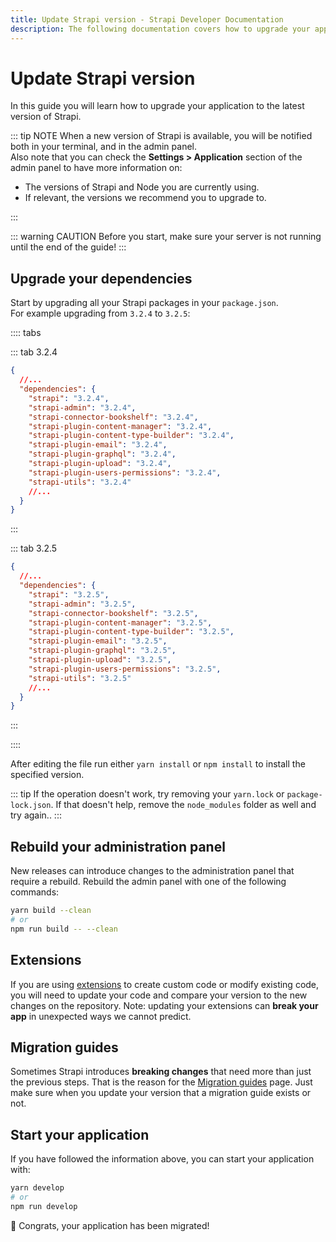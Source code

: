 ```yaml
---
title: Update Strapi version - Strapi Developer Documentation
description: The following documentation covers how to upgrade your application to the latest version of Strapi.
---
```


# Update Strapi version

In this guide you will learn how to upgrade your application to the latest version of Strapi.

::: tip NOTE
When a new version of Strapi is available, you will be notified both in your terminal, and in the admin panel. <br>
Also note that you can check the **Settings > Application** section of the admin panel to have more information on:

- The versions of Strapi and Node you are currently using.
- If relevant, the versions we recommend you to upgrade to.

:::

::: warning CAUTION
Before you start, make sure your server is not running until the end of the guide!
:::

## Upgrade your dependencies

Start by upgrading all your Strapi packages in your `package.json`.<br>
For example upgrading from `3.2.4` to `3.2.5`:

:::: tabs

::: tab 3.2.4

```json
{
  //...
  "dependencies": {
    "strapi": "3.2.4",
    "strapi-admin": "3.2.4",
    "strapi-connector-bookshelf": "3.2.4",
    "strapi-plugin-content-manager": "3.2.4",
    "strapi-plugin-content-type-builder": "3.2.4",
    "strapi-plugin-email": "3.2.4",
    "strapi-plugin-graphql": "3.2.4",
    "strapi-plugin-upload": "3.2.4",
    "strapi-plugin-users-permissions": "3.2.4",
    "strapi-utils": "3.2.4"
    //...
  }
}
```

:::

::: tab 3.2.5

```json
{
  //...
  "dependencies": {
    "strapi": "3.2.5",
    "strapi-admin": "3.2.5",
    "strapi-connector-bookshelf": "3.2.5",
    "strapi-plugin-content-manager": "3.2.5",
    "strapi-plugin-content-type-builder": "3.2.5",
    "strapi-plugin-email": "3.2.5",
    "strapi-plugin-graphql": "3.2.5",
    "strapi-plugin-upload": "3.2.5",
    "strapi-plugin-users-permissions": "3.2.5",
    "strapi-utils": "3.2.5"
    //...
  }
}
```

:::

::::

After editing the file run either `yarn install` or `npm install` to install the specified version.

::: tip
If the operation doesn't work, try removing your `yarn.lock` or `package-lock.json`. If that doesn't help, remove the  `node_modules` folder as well and try again..
:::

## Rebuild your administration panel

New releases can introduce changes to the administration panel that require a rebuild.
Rebuild the admin panel with one of the following commands:

```bash
yarn build --clean
# or
npm run build -- --clean
```

## Extensions

If you are using [extensions](/developer-docs/latest/development/plugin-customization.md) to create custom code or modify existing code, you will need to update your code and compare your version to the new changes on the repository. Note: updating your extensions can **break your app** in unexpected ways we cannot predict.

## Migration guides

Sometimes Strapi introduces **breaking changes** that need more than just the previous steps.
That is the reason for the [Migration guides](/developer-docs/latest/update-migration-guides/migration-guides.md) page.
Just make sure when you update your version that a migration guide exists or not.

## Start your application

If you have followed the information above, you can start your application with:

```bash
yarn develop
# or
npm run develop
```

🎉 Congrats, your application has been migrated!
